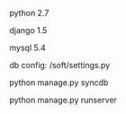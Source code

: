 python 2.7

django 1.5

mysql 5.4

db config:
/soft/settings.py

python manage.py syncdb

python manage.py runserver
